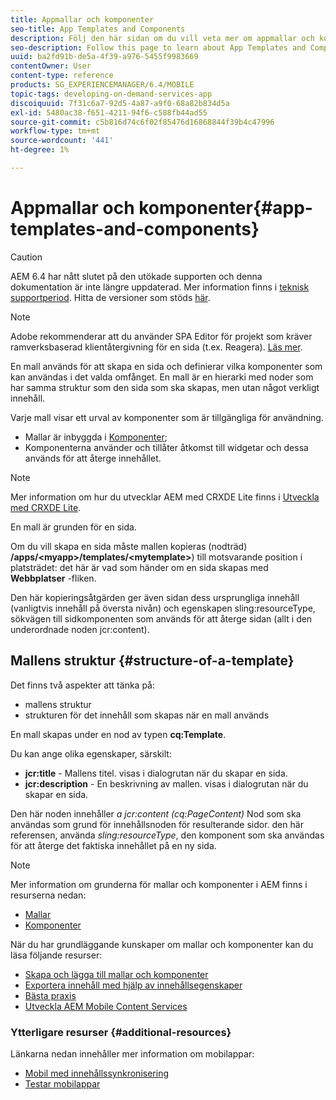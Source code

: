 ```yaml
---
title: Appmallar och komponenter
seo-title: App Templates and Components
description: Följ den här sidan om du vill veta mer om appmallar och komponenter. Den innehåller detaljerad information om mallarnas struktur.
seo-description: Follow this page to learn about App Templates and Components. It provides detailed information on the structure of templates.
uuid: ba2fd91b-de5a-4f39-a976-5455f9983669
contentOwner: User
content-type: reference
products: SG_EXPERIENCEMANAGER/6.4/MOBILE
topic-tags: developing-on-demand-services-app
discoiquuid: 7f31c6a7-92d5-4a87-a9f0-68a82b834d5a
exl-id: 5480ac38-f651-4211-94f6-c588fb44ad55
source-git-commit: c5b816d74c6f02f85476d16868844f39b4c47996
workflow-type: tm+mt
source-wordcount: '441'
ht-degree: 1%

---
```


# Appmallar och komponenter{#app-templates-and-components}

>[!CAUTION]
>
>AEM 6.4 har nått slutet på den utökade supporten och denna dokumentation är inte längre uppdaterad. Mer information finns i [teknisk supportperiod](https://helpx.adobe.com/support/programs/eol-matrix.html). Hitta de versioner som stöds [här](https://experienceleague.adobe.com/docs/).

>[!NOTE]
>
>Adobe rekommenderar att du använder SPA Editor för projekt som kräver ramverksbaserad klientåtergivning för en sida (t.ex. Reagera). [Läs mer](/help/sites-developing/spa-overview.md).

En mall används för att skapa en sida och definierar vilka komponenter som kan användas i det valda omfånget. En mall är en hierarki med noder som har samma struktur som den sida som ska skapas, men utan något verkligt innehåll.

Varje mall visar ett urval av komponenter som är tillgängliga för användning.

* Mallar är inbyggda i [Komponenter](/help/sites-developing/components.md);
* Komponenterna använder och tillåter åtkomst till widgetar och dessa används för att återge innehållet.

>[!NOTE]
>
>Mer information om hur du utvecklar AEM med CRXDE Lite finns i [Utveckla med CRXDE Lite](/help/sites-developing/developing-with-crxde-lite.md).

En mall är grunden för en sida.

Om du vill skapa en sida måste mallen kopieras (nodträd) **/apps/&lt;myapp>/templates/&lt;mytemplate>**) till motsvarande position i platsträdet: det här är vad som händer om en sida skapas med **Webbplatser** -fliken.

Den här kopieringsåtgärden ger även sidan dess ursprungliga innehåll (vanligtvis innehåll på översta nivån) och egenskapen sling:resourceType, sökvägen till sidkomponenten som används för att återge sidan (allt i den underordnade noden jcr:content).

## Mallens struktur {#structure-of-a-template}

Det finns två aspekter att tänka på:

* mallens struktur
* strukturen för det innehåll som skapas när en mall används

En mall skapas under en nod av typen **cq:Template**.

Du kan ange olika egenskaper, särskilt:

* **jcr:title** - Mallens titel. visas i dialogrutan när du skapar en sida.
* **jcr:description** - En beskrivning av mallen. visas i dialogrutan när du skapar en sida.

Den här noden innehåller *a jcr:content (cq:PageContent)* Nod som ska användas som grund för innehållsnoden för resulterande sidor. den här referensen, använda *sling:resourceType*, den komponent som ska användas för att återge det faktiska innehållet på en ny sida.

>[!NOTE]
>
>Mer information om grunderna för mallar och komponenter i AEM finns i resurserna nedan:
>
>* [Mallar](/help/sites-developing/templates.md)
>* [Komponenter](/help/sites-developing/components.md)
>


När du har grundläggande kunskaper om mallar och komponenter kan du läsa följande resurser:

* [Skapa och lägga till mallar och komponenter](/help/mobile/mobile-ondemand-app-templates.md)
* [Exportera innehåll med hjälp av innehållsegenskaper](/help/mobile/on-demand-content-properties-exporting.md)
* [Bästa praxis](/help/mobile/best-practices-aem-mobile.md)
* [Utveckla AEM Mobile Content Services](/help/mobile/developing-content-services.md)

### Ytterligare resurser {#additional-resources}

Länkarna nedan innehåller mer information om mobilappar:

* [Mobil med innehållssynkronisering](/help/mobile/mobile-ondemand-contentsync.md)
* [Testar mobilappar](/help/mobile/develop-mobile-apps-testing.md)
